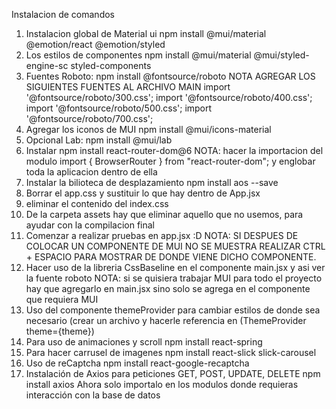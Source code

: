 Instalacion de comandos 
1. Instalacion global de Material ui
    npm install @mui/material @emotion/react @emotion/styled
2. Los estilos de componentes
    npm install @mui/material @mui/styled-engine-sc styled-components
3. Fuentes Roboto: 
    npm install @fontsource/roboto
    NOTA AGREGAR LOS SIGUIENTES FUENTES AL ARCHIVO MAIN
    import '@fontsource/roboto/300.css';
    import '@fontsource/roboto/400.css';
    import '@fontsource/roboto/500.css';
    import '@fontsource/roboto/700.css';
4. Agregar los iconos de MUI
    npm install @mui/icons-material
5. Opcional Lab:
    npm install @mui/lab
6. Instalar npm install react-router-dom@6
    NOTA: hacer la importacion del modulo import { BrowserRouter } from "react-router-dom";
    y englobar toda la aplicacion dentro de ella
7. Instalar la bilioteca de desplazamiento
    npm install aos --save
8. Borrar el app.css y sustituir lo que hay dentro de App.jsx
9. eliminar el contenido del index.css
10. De la carpeta assets hay que eliminar aquello que no usemos, para ayudar con la compilacion final
11. Comenzar a realizar pruebas en app.jsx :D
    NOTA: SI DESPUES DE COLOCAR UN COMPONENTE DE MUI NO SE MUESTRA REALIZAR
    CTRL + ESPACIO PARA MOSTRAR DE DONDE VIENE DICHO COMPONENTE.
12. Hacer uso de la libreria CssBaseline en el componente main.jsx y asi ver la fuente roboto
    NOTA: si se quisiera trabajar MUI para todo el proyecto hay que agregarlo en main.jsx
    sino solo se agrega en el componente que requiera MUI
13. Uso del componente themeProvider para cambiar estilos de donde sea necesario (crear un archivo y hacerle
    referencia en (ThemeProvider theme={theme})
14. Para uso de animaciones y scroll 
    npm install react-spring
15. Para hacer carrusel de imagenes
    npm install react-slick slick-carousel
16. Uso de reCaptcha
    npm install react-google-recaptcha
17. Instalación de Axios para peticiones GET, POST, UPDATE, DELETE
    npm install axios
    Ahora solo importalo en los modulos donde requieras interacción con la base de datos